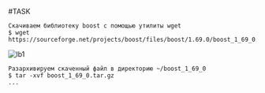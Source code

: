 #TASK
```
Скачиваем библиотеку boost с помощью утилиты wget
$ wget https://sourceforge.net/projects/boost/files/boost/1.69.0/boost_1_69_0.tar.gz
```
![lb1](https://user-images.githubusercontent.com/126507425/227588149-857f3aff-2c39-4c6c-87ac-a0c7e4fe2a3e.png)

```
Разархивируем скаченный файл в директорию ~/boost_1_69_0
$ tar -xvf boost_1_69_0.tar.gz
...
